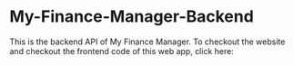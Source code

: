 # My-Finance-Manager-Backend

This is the backend API of My Finance Manager. To checkout the website and checkout the frontend code of this web app, click here: 
